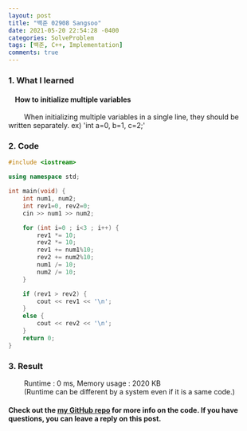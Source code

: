 ```yaml
---
layout: post
title: "백준 02908 Sangsoo"
date: 2021-05-20 22:54:28 -0400
categories: SolveProblem
tags: [백준, C++, Implementation]
comments: true
---
```


### 1. What I learned
#### &nbsp;&nbsp;&nbsp;&nbsp;How to initialize multiple variables
&nbsp;&nbsp;&nbsp;&nbsp;&nbsp;&nbsp;&nbsp;&nbsp;When initializing multiple variables in a single line, they should be written separately. ex) 'int a=0, b=1, c=2;' 

### 2. Code
```cpp
#include <iostream>

using namespace std;

int main(void) {
    int num1, num2;
    int rev1=0, rev2=0;
    cin >> num1 >> num2;

    for (int i=0 ; i<3 ; i++) {
        rev1 *= 10;
        rev2 *= 10;
        rev1 += num1%10;
        rev2 += num2%10;
        num1 /= 10;
        num2 /= 10;
    }

    if (rev1 > rev2) {
        cout << rev1 << '\n';
    }
    else {
        cout << rev2 << '\n';
    }
    return 0;
}
```

### 3. Result
&nbsp;&nbsp;&nbsp;&nbsp;&nbsp;&nbsp;&nbsp;&nbsp;Runtime : 0 ms, Memory usage : 2020 KB  
&nbsp;&nbsp;&nbsp;&nbsp;&nbsp;&nbsp;&nbsp;&nbsp;(Runtime can be different by a system even if it is a same code.)

#### Check out the [my GitHub repo][hyuk-gh] for more info on the code. If you have questions, you can leave a reply on this post.
[hyuk-gh]: https://github.com/dlgur1994/StudyAlgorithms

